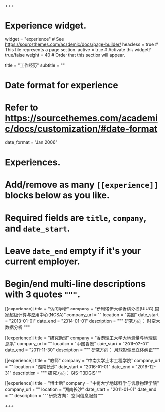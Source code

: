 +++
# Experience widget.
widget = "experience"  # See https://sourcethemes.com/academic/docs/page-builder/
headless = true  # This file represents a page section.
active = true  # Activate this widget? true/false
weight = 40  # Order that this section will appear.

title = "工作经历"
subtitle = ""

# Date format for experience
#   Refer to https://sourcethemes.com/academic/docs/customization/#date-format
date_format = "Jan 2006"

# Experiences.
#   Add/remove as many `[[experience]]` blocks below as you like.
#   Required fields are `title`, `company`, and `date_start`.
#   Leave `date_end` empty if it's your current employer.
#   Begin/end multi-line descriptions with 3 quotes `"""`.
[[experience]]
  title = "访问学者"
  company = "伊利诺伊大学香槟分校(UIUC),国家超级计算与应用中心(NCSA)"
  company_url = ""
  location = "美国"
  date_start = "2013-01-01"
  date_end = "2014-01-01"
  description = """
  研究方向：
  时空大数据分析
  """

[[experience]]
  title = "研究助理"
  company = "香港理工大学大地测量与地理信息系"
  company_url = ""
  location = "中国香港"
  date_start = "2011-07-01"
  date_end = "2011-11-30"
  description = """  研究方向：
  月球影像反立体纠正"""

[[experience]]
  title = "教师"
  company = "中南大学土木工程学院"
  company_url = ""
  location = "湖南长沙"
  date_start = "2016-01-01"
  date_end = "2016-12-31"
  description = """ 研究方向：
  GIS-T3DGIS"""

[[experience]]
  title = "博士后"
  company = "中南大学地球科学与信息物理学院"
  company_url = ""
  location = "湖南长沙"
  date_start = "2011-01-01"
  date_end = ""
  description = """研究方向：
  空间信息服务"""


+++
